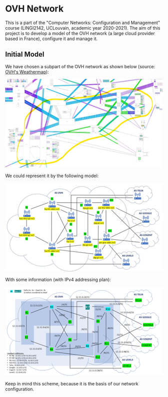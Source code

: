 # OVH Network

This is a part of the "Computer Networks: Configuration and Management" course (LINGI2142, UCLouvain, academic year 2020-2021). The aim of this project is to develop a model of the OVH network (a large cloud provider based in France), configure it and manage it. 

## Initial Model

We have chosen a subpart of the OVH network as shown below (source: [OVH's Weathermap](http://weathermap.ovh.net/)):

![OVH's Weather map](img/weathermap_preview.png)

We could represent it by the following model:

![OVH Initial Model](img/model_preview.jpg)

With some information (with IPv4 addressing plan):

![OVH Initial Model](img/advanced_model_preview.png)

Keep in mind this scheme, because it is the basis of our network configuration.